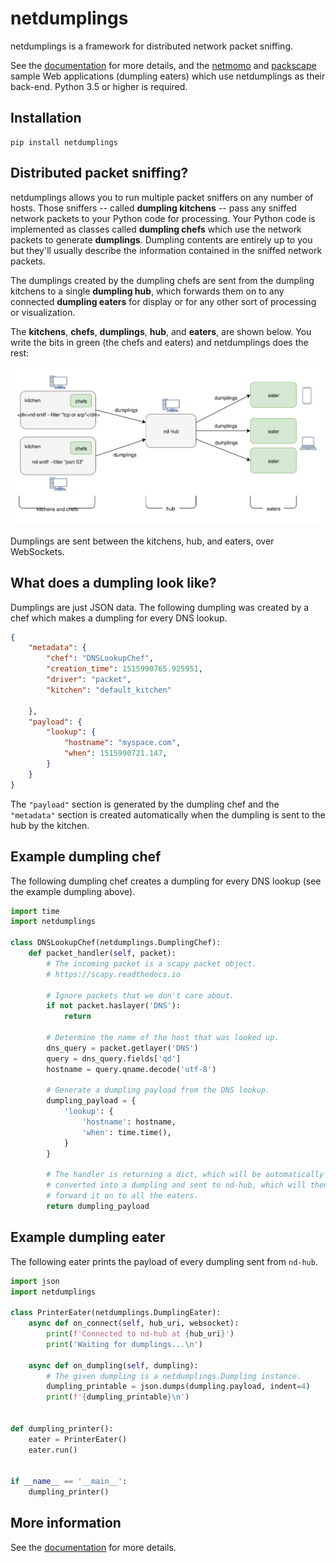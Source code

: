 # netdumplings

netdumplings is a framework for distributed network packet sniffing.

See the [documentation](https://netdumplings.readthedocs.org) for more details,
and the [netmomo](https://github.com/mjoblin/netmomo) and
[packscape](https://github.com/mjoblin/packscape) sample Web applications
(dumpling eaters) which use netdumplings as their back-end. Python 3.5 or
higher is required.

## Installation

```
pip install netdumplings
```

## Distributed packet sniffing?

netdumplings allows you to run multiple packet sniffers on any number of hosts.
Those sniffers -- called **dumpling kitchens** -- pass any sniffed network
packets to your Python code for processing. Your Python code is implemented as
classes called **dumpling chefs** which use the network packets to generate
**dumplings**. Dumpling contents are entirely up to you but they'll usually
describe the information contained in the sniffed network packets.

The dumplings created by the dumpling chefs are sent from the dumpling kitchens
to a single **dumpling hub**, which forwards them on to any connected
**dumpling eaters** for display or for any other sort of processing or
visualization.

The **kitchens**, **chefs**, **dumplings**, **hub**, and **eaters**, are shown
below. You write the bits in green (the chefs and eaters) and netdumplings
does the rest:

![overview](./docs/_static/overview.svg)

Dumplings are sent between the kitchens, hub, and eaters, over WebSockets.

## What does a dumpling look like?

Dumplings are just JSON data. The following dumpling was created by a chef
which makes a dumpling for every DNS lookup.

```json
{
    "metadata": {
        "chef": "DNSLookupChef",
        "creation_time": 1515990765.925951,
        "driver": "packet",
        "kitchen": "default_kitchen"

    },
    "payload": {
        "lookup": {
            "hostname": "myspace.com",
            "when": 1515990721.147,
        }
    }
}
```

The `"payload"` section is generated by the dumpling chef and the `"metadata"`
section is created automatically when the dumpling is sent to the hub by the
kitchen.

## Example dumpling chef

The following dumpling chef creates a dumpling for every DNS lookup (see the
example dumpling above).

```python
import time
import netdumplings

class DNSLookupChef(netdumplings.DumplingChef):
    def packet_handler(self, packet):
        # The incoming packet is a scapy packet object.
        # https://scapy.readthedocs.io

        # Ignore packets that we don't care about.
        if not packet.haslayer('DNS'):
            return

        # Determine the name of the host that was looked up.
        dns_query = packet.getlayer('DNS')
        query = dns_query.fields['qd']
        hostname = query.qname.decode('utf-8')

        # Generate a dumpling payload from the DNS lookup.
        dumpling_payload = {
            'lookup': {
                'hostname': hostname,
                'when': time.time(),
            }
        }

        # The handler is returning a dict, which will be automatically
        # converted into a dumpling and sent to nd-hub, which will then
        # forward it on to all the eaters.
        return dumpling_payload
```

## Example dumpling eater

The following eater prints the payload of every dumpling sent from `nd-hub`.

```python
import json
import netdumplings

class PrinterEater(netdumplings.DumplingEater):
    async def on_connect(self, hub_uri, websocket):
        print(f'Connected to nd-hub at {hub_uri}')
        print('Waiting for dumplings...\n')

    async def on_dumpling(self, dumpling):
        # The given dumpling is a netdumplings.Dumpling instance.
        dumpling_printable = json.dumps(dumpling.payload, indent=4)
        print(f'{dumpling_printable}\n')


def dumpling_printer():
    eater = PrinterEater()
    eater.run()


if __name__ == '__main__':
    dumpling_printer()
```

## More information

See the [documentation](https://netdumplings.readthedocs.org) for more details.
